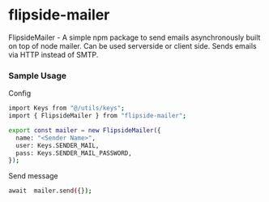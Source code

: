 # flipside-mailer

FlipsideMailer - A simple npm package to send emails asynchronously built on top of node mailer. Can be used serverside or client side. Sends emails via HTTP instead of SMTP.

### Sample Usage

Config
```bash
import Keys from "@/utils/keys";
import { FlipsideMailer } from "flipside-mailer";

export const mailer = new FlipsideMailer({
  name: "<Sender Name>",
  user: Keys.SENDER_MAIL,
  pass: Keys.SENDER_MAIL_PASSWORD,
});
```

Send message
```bash
await  mailer.send({});
```